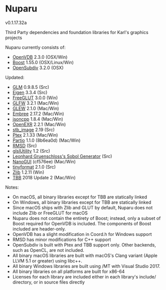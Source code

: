 Nuparu
======

v0.1.17.32a

Third Party dependencies and foundation libraries for Karl's graphics projects

Nuparu currently consists of:

* [OpenVDB](http://www.openvdb.org/) 2.3.0 (OSX/Win)
* [Boost](www.boost.org) 1.55.0 (OSX/Linux/Win)
* [OpenSubdiv](http://graphics.pixar.com/opensubdiv/docs/intro.html)  3.2.0 (OSX)

Updated:

* [GLM](http://glm.g-truc.net) 0.9.8.5 (Src)
* [Eigen](eigen.tuxfamily.org/) 3.3.4 (Src)
* [FreeGLUT](http://freeglut.sourceforge.net) 3.0.0 (Win)
* [GLFW](http://www.glfw.org) 3.2.1 (Mac/Win)
* [GLEW](https://github.com/nigels-com/glew) 2.1.0 (Mac/Win)
* [Embree](https://embree.github.io) 2.17.2 (Mac/Win)
* [jsoncpp](https://github.com/open-source-parsers/jsoncpp) 1.8.4 (Mac/Win)
* [OpenEXR](http://www.openexr.com) 2.2.1 (Mac/Win)
* [stb_image](https://github.com/nothings/stb) 2.19 (Src)
* [Ptex](http://ptex.us) 2.1.33 (Mac/Win)
* [Partio](https://www.disneyanimation.com/technology/partio.html) 1.1.0 (8b6ea0d) (Mac/Win)
* [RMSD](http://boscoh.com/code/) (Src)
* [glslUtility](https://github.com/CIS565-Fall-2012/Project0-Cuda-Checker/blob/master/HW0_MAC/src/glslUtility.cpp) 1.2 (Src)
* [Leonhard Gruenschloss's Sobol Generator](http://gruenschloss.org) (Src)
* [NanoGUI](https://github.com/wjakob/nanogui) (cf576ee) (Mac/Win)
* [tinyformat](https://github.com/c42f/tinyformat) 2.1.0 (Src)
* [Zlib](https://www.zlib.net) 1.2.11 (Win)
* [TBB](https://www.threadingbuildingblocks.org/) 2018 Update 2 (Mac/Win)

Notes:

* On macOS, all binary libraries except for TBB are statically linked
* On Windows, all binary libraries except for TBB are statically linked
* Since macOS ships with Zlib and GLUT by default, Nuparu does not include Zlib or FreeGLUT for macOS
* Nuparu does not contain the entirety of Boost; instead, only a subset of Boost required for OpenVDB is included. The components of Boost included are header-only.
* OpenVDB has a slight modification in Coord.h for Windows support
* RMSD has minor modifications for C++ support
* OpenSubdiv is built with Ptex and TBB support only. Other backends, such as OpenCL, are not included.
* All binary macOS libraries are built with macOS's Clang variant (Apple LLVM 5.1 or greater) using libc++.
* All binary Windows libraries are built using /MT with Visual Studio 2017.
* All binary libraries on all platforms are built for x86-64
* Licenses for each library are included either in each library's include/ directory, or in source files directly
